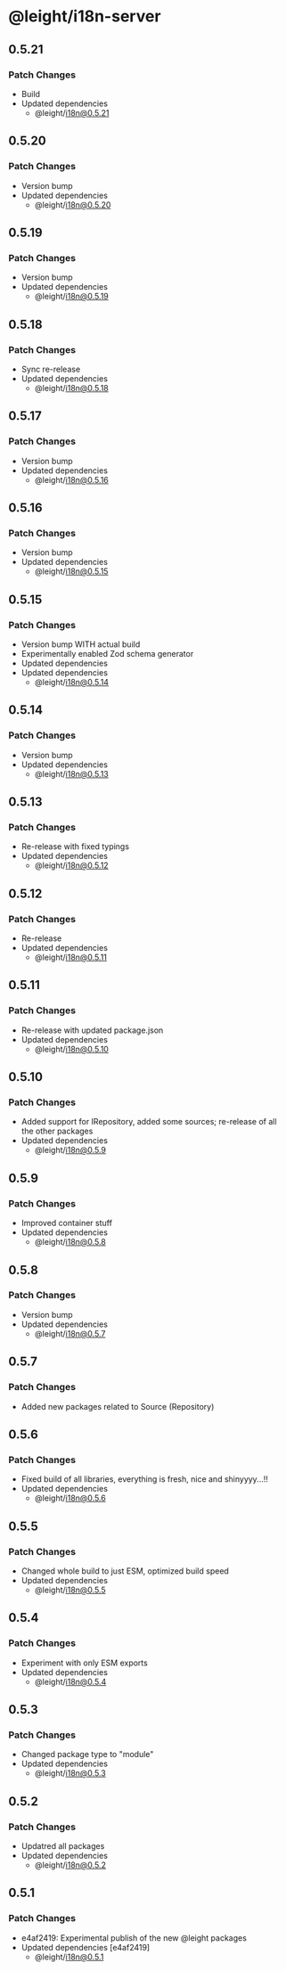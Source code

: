 # @leight/i18n-server

## 0.5.21

### Patch Changes

- Build
- Updated dependencies
    - @leight/i18n@0.5.21

## 0.5.20

### Patch Changes

- Version bump
- Updated dependencies
    - @leight/i18n@0.5.20

## 0.5.19

### Patch Changes

- Version bump
- Updated dependencies
    - @leight/i18n@0.5.19

## 0.5.18

### Patch Changes

- Sync re-release
- Updated dependencies
    - @leight/i18n@0.5.18

## 0.5.17

### Patch Changes

- Version bump
- Updated dependencies
    - @leight/i18n@0.5.16

## 0.5.16

### Patch Changes

- Version bump
- Updated dependencies
    - @leight/i18n@0.5.15

## 0.5.15

### Patch Changes

- Version bump WITH actual build
- Experimentally enabled Zod schema generator
- Updated dependencies
- Updated dependencies
    - @leight/i18n@0.5.14

## 0.5.14

### Patch Changes

- Version bump
- Updated dependencies
    - @leight/i18n@0.5.13

## 0.5.13

### Patch Changes

- Re-release with fixed typings
- Updated dependencies
    - @leight/i18n@0.5.12

## 0.5.12

### Patch Changes

- Re-release
- Updated dependencies
    - @leight/i18n@0.5.11

## 0.5.11

### Patch Changes

- Re-release with updated package.json
- Updated dependencies
    - @leight/i18n@0.5.10

## 0.5.10

### Patch Changes

- Added support for IRepository, added some sources; re-release of all the other packages
- Updated dependencies
    - @leight/i18n@0.5.9

## 0.5.9

### Patch Changes

- Improved container stuff
- Updated dependencies
    - @leight/i18n@0.5.8

## 0.5.8

### Patch Changes

- Version bump
- Updated dependencies
    - @leight/i18n@0.5.7

## 0.5.7

### Patch Changes

- Added new packages related to Source (Repository)

## 0.5.6

### Patch Changes

- Fixed build of all libraries, everything is fresh, nice and shinyyyy...!!
- Updated dependencies
    - @leight/i18n@0.5.6

## 0.5.5

### Patch Changes

- Changed whole build to just ESM, optimized build speed
- Updated dependencies
    - @leight/i18n@0.5.5

## 0.5.4

### Patch Changes

- Experiment with only ESM exports
- Updated dependencies
    - @leight/i18n@0.5.4

## 0.5.3

### Patch Changes

- Changed package type to "module"
- Updated dependencies
    - @leight/i18n@0.5.3

## 0.5.2

### Patch Changes

- Updatred all packages
- Updated dependencies
    - @leight/i18n@0.5.2

## 0.5.1

### Patch Changes

- e4af2419: Experimental publish of the new @leight packages
- Updated dependencies [e4af2419]
    - @leight/i18n@0.5.1
